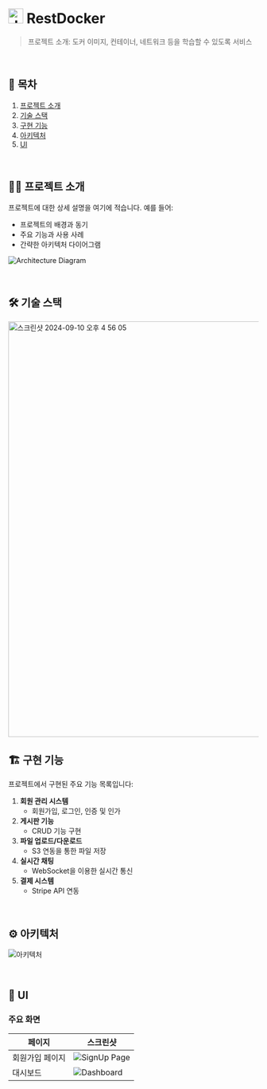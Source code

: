# <img width="30" alt="docker logo" src="https://github.com/user-attachments/assets/72091dc1-2915-4b35-bec9-efe983e4b083"> RestDocker

> 프로젝트 소개: 도커 이미지, 컨테이너, 네트워크 등을 학습할 수 있도록 서비스

<br>

## 📌 목차
1. [프로젝트 소개](#프로젝트-소개)
2. [기술 스택](#기술-스택)
3. [구현 기능](#구현-기능)
4. [아키텍처](#아키텍처)
5. [UI](#UI)

<br>

## 💁‍♂ 프로젝트 소개

프로젝트에 대한 상세 설명을 여기에 적습니다. 예를 들어:
- 프로젝트의 배경과 동기
- 주요 기능과 사용 사례
- 간략한 아키텍처 다이어그램

![Architecture Diagram](path/to/architecture-diagram.png)

<br>

## 🛠 기술 스택

<img width="834" alt="스크린샷 2024-09-10 오후 4 56 05" src="https://github.com/user-attachments/assets/b7f971d1-9fc8-40b9-8e37-ad00e2f90043">

<br>

## 🏗 구현 기능
프로젝트에서 구현된 주요 기능 목록입니다:

1. **회원 관리 시스템**
   - 회원가입, 로그인, 인증 및 인가
2. **게시판 기능**
   - CRUD 기능 구현
3. **파일 업로드/다운로드**
   - S3 연동을 통한 파일 저장
4. **실시간 채팅**
   - WebSocket을 이용한 실시간 통신
5. **결제 시스템**
   - Stripe API 연동

<br>

## ⚙️ 아키텍처
![아키텍처](https://github.com/user-attachments/assets/b783a49f-fc7c-4e61-a3f9-e4ad003f8acd)


<br>

## 🎨 UI

### 주요 화면

| 페이지        | 스크린샷                         |
| ------------- | -------------------------------- |
| 회원가입 페이지 | ![SignUp Page](path/to/signup.png) |
| 대시보드      | ![Dashboard](path/to/dashboard.png) |

<br>

